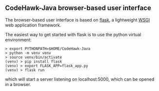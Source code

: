 ## CodeHawk-Java browser-based user interface

The browser-based user interface is based on [flask](https://palletsprojects.com/p/flask/),
a lightweight [WSGI](https://wsgi.readthedocs.io/en/latest/) web application framework.

The easiest way to get started with flask is to use the python virtual environment:
```
> export PYTHONPATH=$HOME/CodeHawk-Java
> python -m venv venv
> source venv/bin/activate
(venv) > pip install flask
(venv) > export FLASK_APP=flask_app.py
(venv) > flask run
```
which will start a server listening on localhost:5000, which can be opened in
a browser.
